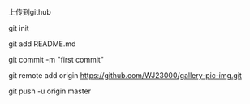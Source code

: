 上传到github

git init

git add README.md

git commit -m "first commit"

git remote add origin https://github.com/WJ23000/gallery-pic-img.git

git push -u origin master